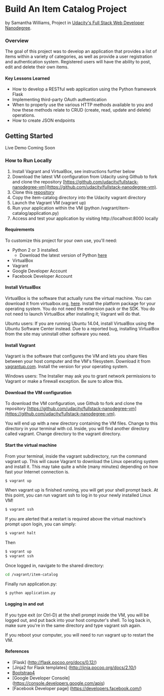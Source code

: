 # Build An Item Catalog Project
by Samantha Williams, Project in [Udacity's Full Stack Web Developer Nanodegree](https://www.udacity.com/course/full-stack-web-developer-nanodegree--nd004).

### Overview
The goal of this project was to develop an application that provides a list of items within a variety of categories, as well as provide a user registration and authentication system. Registered users will have the ability to post, edit and delete their own items.

#### Key Lessons Learned
- How to develop a RESTful web application using the Python framework Flask
- Implementing third-party OAuth authentication
- When to properly use the various HTTP methods available to you and how these methods relate to CRUD (create, read, update and delete) operations.
- How to create JSON endpoints

## Getting Started
Live Demo Coming Soon

### How to Run Locally
1. Install Vagrant and VirtualBox, see instructions further below
2. Download the latest VM configuration from Udacity using Github to fork and clone the repository [https://github.com/udacity/fullstack-nanodegree-vm](https://github.com/udacity/fullstack-nanodegree-vm).
2. Clone this [repository](https://github.com/swilliams13/udacity-fullstack.git)
3. Copy the item-catalog directory into the Udacity vagrant directory
4. Launch the Vagrant VM (vagrant up)
4. Run your application within the VM (python /vagrant/item-catalog/application.py)
5. Access and test your application by visiting http://localhost:8000 locally

#### Requirements
To customize this project for your own use, you'll need:
- Python 2 or 3 installed.
    - Download the latest version of Python [here](https://www.python.org/downloads/)
- VirtualBox
- Vagrant
- Google Developer Account
- Facebook Developer Account

#### Install VirtualBox
VirtualBox is the software that actually runs the virtual machine. You can download it from virtualbox.org, [here](https://www.virtualbox.org/wiki/Downloads). Install the platform package for your operating system. You do not need the extension pack or the SDK. You do not need to launch VirtualBox after installing it; Vagrant will do that.

Ubuntu users: If you are running Ubuntu 14.04, install VirtualBox using the Ubuntu Software Center instead. Due to a reported bug, installing VirtualBox from the site may uninstall other software you need.

#### Install Vagrant
Vagrant is the software that configures the VM and lets you share files between your host computer and the VM's filesystem. Download it from [vagrantup.com](https://www.vagrantup.com/downloads.html). Install the version for your operating system.

Windows users: The Installer may ask you to grant network permissions to Vagrant or make a firewall exception. Be sure to allow this.

#### Download the VM configuration
To download the VM configuration, use Github to fork and clone the repository [https://github.com/udacity/fullstack-nanodegree-vm](https://github.com/udacity/fullstack-nanodegree-vm).

You will end up with a new directory containing the VM files. Change to this directory in your terminal with cd. Inside, you will find another directory called vagrant. Change directory to the vagrant directory.

#### Start the virtual machine
From your terminal, inside the vagrant subdirectory, run the command vagrant up. This will cause Vagrant to download the Linux operating system and install it. This may take quite a while (many minutes) depending on how fast your Internet connection is.

   ```sh
   $ vagrant up
   ```

When vagrant up is finished running, you will get your shell prompt back. At this point, you can run vagrant ssh to log in to your newly installed Linux VM!

   ```sh
   $ vagrant ssh
   ```

   If you are alerted that a restart is required above the virtual machine's prompt upon login, you can simply:
   ```sh
   $ vagrant halt
   ```
   Then
   ```sh
   $ vagrant up
   $ vagrant ssh
   ```

Once logged in, navigate to the shared directory:
   ```sh
   cd /vagrant/item-catalog
   ```

Finally run application.py:
   ```sh
   $ python application.py
   ```

#### Logging in and out

If you type exit (or Ctrl-D) at the shell prompt inside the VM, you will be logged out, and put back into your host computer's shell. To log back in, make sure you're in the same directory and type vagrant ssh again.

If you reboot your computer, you will need to run vagrant up to restart the VM.

#### References
- [Flask] (http://flask.pocoo.org/docs/0.12/)
- [Jinja2 for Flask templates] (http://jinja.pocoo.org/docs/2.10/)
- [Bootstrap4]( https://v4-alpha.getbootstrap.com/)
- [Google Developer Console] (https://console.developers.google.com/apis)
- [Facebook Developer page] (https://developers.facebook.com/)
